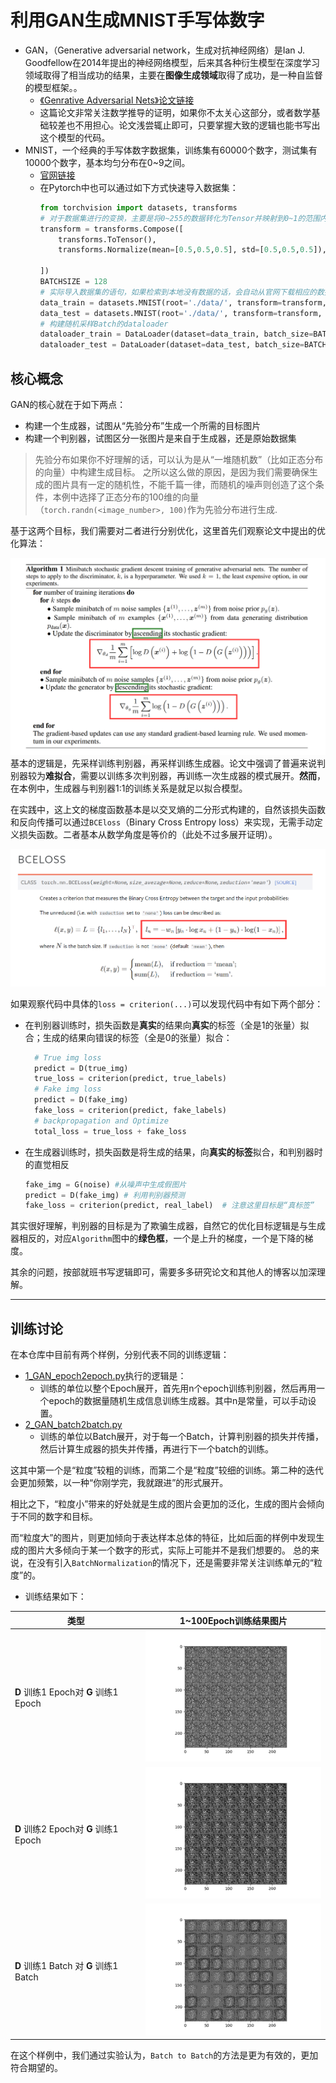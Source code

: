 # 利用GAN生成MNIST手写体数字
- GAN，（Generative adversarial network，生成对抗神经网络）是Ian J. Goodfellow在2014年提出的神经网络模型，后来其各种衍生模型在深度学习领域取得了相当成功的结果，主要在**图像生成领域**取得了成功，是一种自监督的模型框架。。
  - [《Genrative Adversarial Nets》论文链接](https://proceedings.neurips.cc/paper/2014/file/5ca3e9b122f61f8f06494c97b1afccf3-Paper.pdf)
  - 这篇论文非常关注数学推导的证明，如果你不太关心这部分，或者数学基础较差也不用担心。论文浅尝辄止即可，只要掌握大致的逻辑也能书写出这个模型的代码。
- MNIST，一个经典的手写体数字数据集，训练集有60000个数字，测试集有10000个数字，基本均匀分布在0~9之间。
  - [官网链接](http://yann.lecun.com/exdb/mnist/)
  - 在Pytorch中也可以通过如下方式快速导入数据集：
    ```python
    from torchvision import datasets, transforms
    # 对于数据集进行的变换，主要是将0~255的数据转化为Tensor并映射到0~1的范围内
    transform = transforms.Compose([
        transforms.ToTensor(),
        transforms.Normalize(mean=[0.5,0.5,0.5], std=[0.5,0.5,0.5]),

    ])
    BATCHSIZE = 128
    # 实际导入数据集的语句，如果检索到本地没有数据的话，会自动从官网下载相应的数据集并进行预处理
    data_train = datasets.MNIST(root='./data/', transform=transform, train=True, download=True)
    data_test = datasets.MNIST(root='./data/', transform=transform, train=False)
    # 构建随机采样Batch的dataloader
    dataloader_train = DataLoader(dataset=data_train, batch_size=BATCHSIZE, shuffle=True)
    dataloader_test = DataLoader(dataset=data_test, batch_size=BATCHSIZE, shuffle=True)
    ```
## 核心概念
GAN的核心就在于如下两点：
- 构建一个生成器，试图从“先验分布”生成一个所需的目标图片
- 构建一个判别器，试图区分一张图片是来自于生成器，还是原始数据集

> 先验分布如果你不好理解的话，可以认为是从“一堆随机数”（比如正态分布的向量）中构建生成目标。
> 之所以这么做的原因，是因为我们需要确保生成的图片具有一定的随机性，不能千篇一律，而随机的噪声则创造了这个条件，本例中选择了正态分布的100维的向量（`torch.randn(<image_number>, 100)`作为先验分布进行生成.

基于这两个目标，我们需要对二者进行分别优化，这里首先们观察论文中提出的优化算法：

![](images/algorithm.png)
基本的逻辑是，先采样训练判别器，再采样训练生成器。论文中强调了普遍来说判别器较为**难拟合**，需要以训练多次判别器，再训练一次生成器的模式展开。**然而**，在本例中，生成器与判别器1:1的训练关系是就足以拟合模型。

在实践中，这上文的梯度函数基本是以交叉熵的二分形式构建的，自然该损失函数和反向传播可以通过`BCEloss`（Binary Cross Entropy loss）来实现，无需手动定义损失函数。二者基本从数学角度是等价的（此处不过多展开证明）。

![](images/BCELoss.png)

如果观察代码中具体的`loss = criterion(...)`可以发现代码中有如下两个部分：
- 在判别器训练时，损失函数是**真实**的结果向**真实**的标签（全是1的张量）拟合；生成的结果向错误的标签（全是0的张量）拟合：
  ```python
    # True img loss
    predict = D(true_img)
    true_loss = criterion(predict, true_labels)
    # Fake img loss
    predict = D(fake_img)
    fake_loss = criterion(predict, fake_labels)
    # backpropagation and Optimize 
    total_loss = true_loss + fake_loss
  ```
- 在生成器训练时，损失函数是将生成的结果，向**真实的标签**拟合，和判别器时的直觉相反
    ```python
    fake_img = G(noise) #从噪声中生成假图片
    predict = D(fake_img) # 利用判别器预测
    fake_loss = criterion(predict, real_label)  # 注意这里目标是“真标签”
    ```
其实很好理解，判别器的目标是为了欺骗生成器，自然它的优化目标逻辑是与生成器相反的，对应`Algorithm`图中的**绿色框**，一个是上升的梯度，一个是下降的梯度。

其余的问题，按部就班书写逻辑即可，需要多多研究论文和其他人的博客以加深理解。

--------------------------

## 训练讨论
在本仓库中目前有两个样例，分别代表不同的训练逻辑：
- [1_GAN_epoch2epoch.py](1_GAN_epoch2epoch.py)执行的逻辑是：
  - 训练的单位以整个Epoch展开，首先用n个epoch训练判别器，然后再用一个epoch的数据量随机生成信息训练生成器。其中n是常量，可以手动设置。
- [2_GAN_batch2batch.py](2_GAN_batch2batch.py)
  - 训练的单位以Batch展开，对于每一个Batch，计算判别器的损失并传播，然后计算生成器的损失并传播，再进行下一个batch的训练。

这其中第一个是“粒度”较粗的训练，而第二个是“粒度”较细的训练。第二种的迭代会更加频繁，以一种“你刚学完，我就跟进”的形式展开。

相比之下，“粒度小”带来的好处就是生成的图片会更加的泛化，生成的图片会倾向于不同的数字和目标。

而“粒度大”的图片，则更加倾向于表达样本总体的特征，比如后面的样例中发现生成的图片大多倾向于某一个数字的形式，实际上可能并不是我们想要的。
总的来说，在没有引入`BatchNormalization`的情况下，还是需要非常关注训练单元的“粒度”的。

- 训练结果如下：
  
|类型|1~100Epoch训练结果图片|
|-|-|
|**D** 训练1 Epoch对 **G** 训练1 Epoch|![](images/epoch2epoch.gif)|
|**D** 训练2 Epoch对 **G** 训练1 Epoch|![](images/epoch2two_epoch.gif)|
|**D** 训练1 Batch 对 **G** 训练1 Batch|![](images/batch2batch.gif)|


在这个样例中，我们通过实验认为，`Batch to Batch`的方法是更为有效的，更加符合期望的。